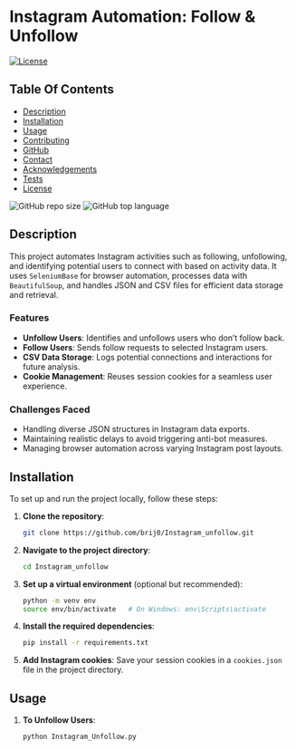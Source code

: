 # Instagram Automation: Follow & Unfollow

[![License](https://img.shields.io/static/v1?label=License&message=MIT&color=blue&style=plastic&logo=appveyor)](https://opensource.org/licenses/MIT)

## Table Of Contents

- [Description](#description)
- [Installation](#installation)
- [Usage](#usage)
- [Contributing](#contributing)
- [GitHub](#github)
- [Contact](#contact)
- [Acknowledgements](#acknowledgements)
- [Tests](#tests)
- [License](#license)

![GitHub repo size](https://img.shields.io/github/repo-size/brij0/Instagram_unfollowing?style=plastic)
![GitHub top language](https://img.shields.io/github/languages/top/brij0/Instagram_unfollowing?style=plastic)

## Description
This project automates Instagram activities such as following, unfollowing, and identifying potential users to connect with based on activity data. It uses `SeleniumBase` for browser automation, processes data with `BeautifulSoup`, and handles JSON and CSV files for efficient data storage and retrieval.

### Features
- **Unfollow Users**: Identifies and unfollows users who don’t follow back.
- **Follow Users**: Sends follow requests to selected Instagram users.
- **CSV Data Storage**: Logs potential connections and interactions for future analysis.
- **Cookie Management**: Reuses session cookies for a seamless user experience.

### Challenges Faced
- Handling diverse JSON structures in Instagram data exports.
- Maintaining realistic delays to avoid triggering anti-bot measures.
- Managing browser automation across varying Instagram post layouts.

## Installation

To set up and run the project locally, follow these steps:

1. **Clone the repository**:
    ```bash
    git clone https://github.com/brij0/Instagram_unfollow.git
    ```

2. **Navigate to the project directory**:
    ```bash
    cd Instagram_unfollow
    ```

3. **Set up a virtual environment** (optional but recommended):
    ```bash
    python -m venv env
    source env/bin/activate   # On Windows: env\Scripts\activate
    ```

4. **Install the required dependencies**:
    ```bash
    pip install -r requirements.txt
    ```

5. **Add Instagram cookies**:
   Save your session cookies in a `cookies.json` file in the project directory.

## Usage

1. **To Unfollow Users**:
   ```bash
   python Instagram_Unfollow.py

